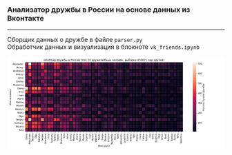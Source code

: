 ### Анализатор дружбы в России на основе данных из Вконтакте
---
Сборщик данных о дружбе в файле `parser.py`  
Обработчик данных и визуализация в блокноте `vk_friends.ipynb`

![](https://github.com/garliccat/vk_friends/blob/main/friendship.png)
